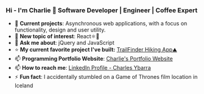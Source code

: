 ### Hi - I'm Charlie 👋 Software Developer | Engineer | Coffee Expert 
- 📁 **Current projects**: Asynchronous web applications, with a focus on functionality, design and user utility.
- 🌱 **New topic of interest**: React⚛️🔬
- 💬 **Ask me about**: jQuery and JavaScript 
- ⭐ **My current favorite project I've built:** [TrailFinder Hiking App⛰️](https://charliearray.github.io/api-hiking-app/)
- 📫 **Programming Portfolio Website**: [Charlie's Portfolio Website](https://charliearray.github.io/personal-website/)
- 📫 **How to reach me**: [LinkedIn Profile - Charles Ybarra](https://www.linkedin.com/in/engineercharlie/)
- ⚡ **Fun fact**: I accidentally stumbled on a Game of Thrones film location in Iceland
